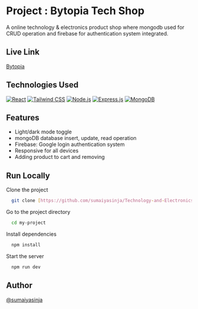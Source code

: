 
# Project : Bytopia Tech Shop

A online technology & electronics product shop where mongodb used for CRUD operation and firebase for authentication system integrated.

## Live Link

[Bytopia](https://.app/)


## Technologies Used
[![React](https://img.shields.io/badge/Made_with-React-blue?style=for-the-badge&logo=react)](https://reactjs.org/)
[![Tailwind CSS](https://img.shields.io/badge/Styled_with-Tailwind_CSS-38B2AC?style=for-the-badge&logo=tailwind-css)](https://tailwindcss.com/)
[![Node.js](https://img.shields.io/badge/Backend-Node.js-43853D?style=for-the-badge&logo=node.js)](https://nodejs.org/)
[![Express.js](https://img.shields.io/badge/Framework-Express.js-000000?style=for-the-badge&logo=express)](https://expressjs.com/)
[![MongoDB](https://img.shields.io/badge/Database-MongoDB-47A248?style=for-the-badge&logo=mongodb)](https://www.mongodb.com/)

## Features

- Light/dark mode toggle
- mongoDB database insert, update, read operation
- Firebase:  Google login authentication system
- Responsive for all devices
- Adding product to cart and removing

## Run Locally

Clone the project

```bash
  git clone [https://github.com/sumaiyasinja/Technology-and-Electronics-E-commerce-client.git](https://github.com/sumaiyasinja/Technology-and-Electronics-E-commerce-client.git)
```

Go to the project directory

```bash
  cd my-project
```

Install dependencies

```bash
  npm install
```

Start the server

```bash
  npm run dev
```

## Author
[@sumaiyasinja](https://github.com/sumaiyasinja)